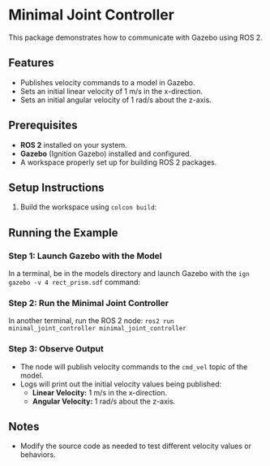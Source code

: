 # Minimal Joint Controller

This package demonstrates how to communicate with Gazebo using ROS 2.

## Features
- Publishes velocity commands to a model in Gazebo.
- Sets an initial linear velocity of 1 m/s in the x-direction.
- Sets an initial angular velocity of 1 rad/s about the z-axis.

## Prerequisites
- **ROS 2** installed on your system.
- **Gazebo** (Ignition Gazebo) installed and configured.
- A workspace properly set up for building ROS 2 packages.

## Setup Instructions
1. Build the workspace using `colcon build`:

## Running the Example

### Step 1: Launch Gazebo with the Model
In a terminal, be in the models directory and launch Gazebo with the `ign gazebo -v 4 rect_prism.sdf` command:

### Step 2: Run the Minimal Joint Controller
In another terminal, run the ROS 2 node:
`ros2 run minimal_joint_controller minimal_joint_controller`

### Step 3: Observe Output
- The node will publish velocity commands to the `cmd_vel` topic of the model.
- Logs will print out the initial velocity values being published:
  - **Linear Velocity:** 1 m/s in the x-direction.
  - **Angular Velocity:** 1 rad/s about the z-axis.

## Notes
- Modify the source code as needed to test different velocity values or behaviors.

